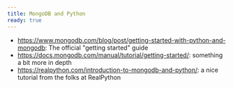 ```yaml
---
title: MongoDB and Python
ready: true
---
```


- https://www.mongodb.com/blog/post/getting-started-with-python-and-mongodb: The official "getting started" guide
- https://docs.mongodb.com/manual/tutorial/getting-started/: something a bit more in depth
- https://realpython.com/introduction-to-mongodb-and-python/: a nice tutorial from the folks at RealPython
